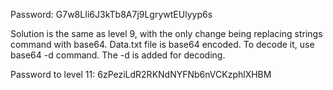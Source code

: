 Password: G7w8LIi6J3kTb8A7j9LgrywtEUlyyp6s

Solution is the same as level 9, with the only change being replacing strings command with base64. 
Data.txt file is base64 encoded. To decode it, use base64 -d command. The -d is added for decoding.

Password to level 11: 6zPeziLdR2RKNdNYFNb6nVCKzphlXHBM